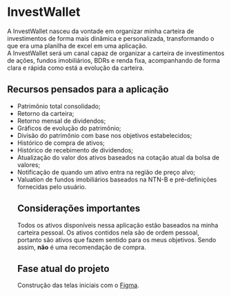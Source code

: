 # InvestWallet
A InvestWallet nasceu da vontade em organizar minha carteira de investimentos de forma mais dinâmica e personalizada, transformando o que era uma planilha de excel em uma aplicação. 
<br>
A InvestWallet será um canal capaz de organizar a carteira de investimentos de ações, fundos imobiliários, BDRs e renda fixa, acompanhando de forma clara e rápida como está a evolução da carteira.

## Recursos pensados para a aplicação
<ul>
 <li> Patrimônio total consolidado;</li>
 <li> Retorno da carteira;</li>
 <li>Retorno mensal de dividendos;</li>
 <li>Gráficos de evolução do patrimônio;</li>
 <li>Divisão do patrimônio com base nos objetivos estabelecidos;</li>
 <li>Histórico de compra de ativos;</li>
 <li>Histórico de recebimento de dividendos;</li>
 <li>Atualização do valor dos ativos baseados na cotação atual da bolsa de valores;</li>
 <li>Notificação de quando um ativo entra na região de preço alvo;</li>
 <li>Valuation de fundos imobiliários baseados na NTN-B e pré-definições fornecidas pelo usuário.</li>
 
## Considerações importantes
Todos os ativos disponíveis nessa aplicação estão baseados na minha carteira pessoal. Os ativos contidos nela são de ordem pessoal, portanto são ativos que fazem sentido para os meus objetivos. Sendo assim, <strong>não</strong> é uma recomendação de compra.

## Fase atual do projeto
Construção das telas iniciais com o <a href="https://www.figma.com/file/P78MIZRORbH7NboQyGsKXu/Invest-Wallet?node-id=0%3A1">Figma</a>.

